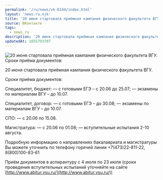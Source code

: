 ```yaml
---
permalink: '/ru/news/vk-8144/index.html'
layout: 'news.ru.njk'
title: '20 июня стартовала приёмная кампания физического факультета ВГУ'
source: ВКонтакте
tags:
  - news_ru
description: '20 июня стартовала приёмная кампания физического факультета ВГУ'
updatedAt: 1655793707
---
```

![20 июня стартовала приёмная кампания физического факультета ВГУ.  Сроки приёма документов: ](https://sun1-16.userapi.com/impg/GarKQIAbB5IsJXIStyoN9gBf2uRnAoO2ZSGbAQ/_blP__jQtU4.jpg?size=1280x851&quality=96&sign=5325aed9b5dff037b9177ced0a95f950&c_uniq_tag=8ifGy-lCt74H_k-gM2GT8xPD0H_0SN-FwG-dvF16UUE&type=album)

20 июня стартовала приёмная кампания физического факультета ВГУ.

Сроки приёма документов:

Специалитет, бюджет:
— с готовыми ЕГЭ – с 20.06 до 25.07;
— экзамены по материалам ВГУ – до 10.07.

Специалитет, договор:
— с готовыми ЕГЭ – до 30.08;
— экзамены по материалам ВГУ – до 10.07.

СПО:
— с 20.06 по 15.08.

Магистратура:
— с 20.06 по 01.08;
— вступительные испытания 2-10 августа.

Подробную информацию о направлениях бакалавриата и магистратуры Вы можете уточнить по телефону горячей линии +7(473)22-811-22, 8(800)100-83-61

Приём документов в аспирантуру с 4 июля по 23 июля (сроки проведения вступительных испытаний уточняйте на сайте [http://www.abitur.vsu.ru/](http://www.abitur.vsu.ru/))
